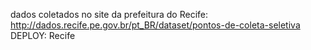dados coletados no site da prefeitura do Recife: http://dados.recife.pe.gov.br/pt_BR/dataset/pontos-de-coleta-seletiva <br>
DEPLOY: <a src='https://rafaelmoraescruz-pontos-coleta-recife-app-ve1vvp.streamlit.app/#pontos-da-coleta-seletiva-em-recife'>Recife</a>
